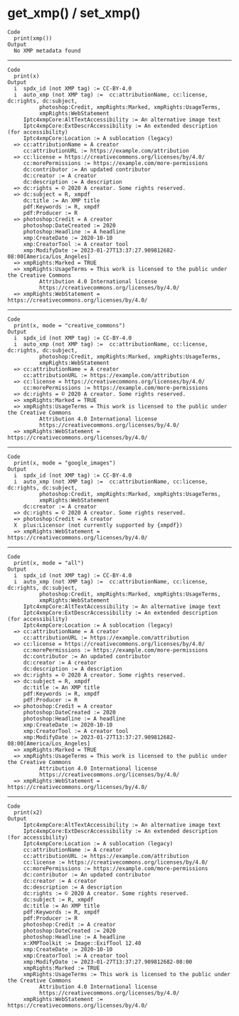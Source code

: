 # get_xmp() / set_xmp()

    Code
      print(xmp())
    Output
      No XMP metadata found

---

    Code
      print(x)
    Output
      i  spdx_id (not XMP tag) := CC-BY-4.0
      i  auto_xmp (not XMP tag) :=  cc:attributionName, cc:license, dc:rights, dc:subject,
              photoshop:Credit, xmpRights:Marked, xmpRights:UsageTerms,
              xmpRights:WebStatement
         Iptc4xmpCore:AltTextAccessibility := An alternative image text
         Iptc4xmpCore:ExtDescrAccessibility := An extended description (for accessibility)
         Iptc4xmpCore:Location := A sublocation (legacy)
      => cc:attributionName = A creator
         cc:attributionURL := https://example.com/attribution
      => cc:license = https://creativecommons.org/licenses/by/4.0/
         cc:morePermissions := https://example.com/more-permissions
         dc:contributor := An updated contributor
         dc:creator := A creator
         dc:description := A description
      => dc:rights = © 2020 A creator. Some rights reserved.
      => dc:subject = R, xmpdf
         dc:title := An XMP title
         pdf:Keywords := R, xmpdf
         pdf:Producer := R
      => photoshop:Credit = A creator
         photoshop:DateCreated := 2020
         photoshop:Headline := A headline
         xmp:CreateDate := 2020-10-10
         xmp:CreatorTool := A creator tool
         xmp:ModifyDate := 2023-01-27T13:37:27.909812682-08:00[America/Los_Angeles]
      => xmpRights:Marked = TRUE
      => xmpRights:UsageTerms = This work is licensed to the public under the Creative Commons
              Attribution 4.0 International license
              https://creativecommons.org/licenses/by/4.0/
      => xmpRights:WebStatement = https://creativecommons.org/licenses/by/4.0/

---

    Code
      print(x, mode = "creative_commons")
    Output
      i  spdx_id (not XMP tag) := CC-BY-4.0
      i  auto_xmp (not XMP tag) :=  cc:attributionName, cc:license, dc:rights, dc:subject,
              photoshop:Credit, xmpRights:Marked, xmpRights:UsageTerms,
              xmpRights:WebStatement
      => cc:attributionName = A creator
         cc:attributionURL := https://example.com/attribution
      => cc:license = https://creativecommons.org/licenses/by/4.0/
         cc:morePermissions := https://example.com/more-permissions
      => dc:rights = © 2020 A creator. Some rights reserved.
      => xmpRights:Marked = TRUE
      => xmpRights:UsageTerms = This work is licensed to the public under the Creative Commons
              Attribution 4.0 International license
              https://creativecommons.org/licenses/by/4.0/
      => xmpRights:WebStatement = https://creativecommons.org/licenses/by/4.0/

---

    Code
      print(x, mode = "google_images")
    Output
      i  spdx_id (not XMP tag) := CC-BY-4.0
      i  auto_xmp (not XMP tag) :=  cc:attributionName, cc:license, dc:rights, dc:subject,
              photoshop:Credit, xmpRights:Marked, xmpRights:UsageTerms,
              xmpRights:WebStatement
         dc:creator := A creator
      => dc:rights = © 2020 A creator. Some rights reserved.
      => photoshop:Credit = A creator
      X  plus:Licensor (not currently supported by {xmpdf})
      => xmpRights:WebStatement = https://creativecommons.org/licenses/by/4.0/

---

    Code
      print(x, mode = "all")
    Output
      i  spdx_id (not XMP tag) := CC-BY-4.0
      i  auto_xmp (not XMP tag) :=  cc:attributionName, cc:license, dc:rights, dc:subject,
              photoshop:Credit, xmpRights:Marked, xmpRights:UsageTerms,
              xmpRights:WebStatement
         Iptc4xmpCore:AltTextAccessibility := An alternative image text
         Iptc4xmpCore:ExtDescrAccessibility := An extended description (for accessibility)
         Iptc4xmpCore:Location := A sublocation (legacy)
      => cc:attributionName = A creator
         cc:attributionURL := https://example.com/attribution
      => cc:license = https://creativecommons.org/licenses/by/4.0/
         cc:morePermissions := https://example.com/more-permissions
         dc:contributor := An updated contributor
         dc:creator := A creator
         dc:description := A description
      => dc:rights = © 2020 A creator. Some rights reserved.
      => dc:subject = R, xmpdf
         dc:title := An XMP title
         pdf:Keywords := R, xmpdf
         pdf:Producer := R
      => photoshop:Credit = A creator
         photoshop:DateCreated := 2020
         photoshop:Headline := A headline
         xmp:CreateDate := 2020-10-10
         xmp:CreatorTool := A creator tool
         xmp:ModifyDate := 2023-01-27T13:37:27.909812682-08:00[America/Los_Angeles]
      => xmpRights:Marked = TRUE
      => xmpRights:UsageTerms = This work is licensed to the public under the Creative Commons
              Attribution 4.0 International license
              https://creativecommons.org/licenses/by/4.0/
      => xmpRights:WebStatement = https://creativecommons.org/licenses/by/4.0/

---

    Code
      print(x2)
    Output
         Iptc4xmpCore:AltTextAccessibility := An alternative image text
         Iptc4xmpCore:ExtDescrAccessibility := An extended description (for accessibility)
         Iptc4xmpCore:Location := A sublocation (legacy)
         cc:attributionName := A creator
         cc:attributionURL := https://example.com/attribution
         cc:license := https://creativecommons.org/licenses/by/4.0/
         cc:morePermissions := https://example.com/more-permissions
         dc:contributor := An updated contributor
         dc:creator := A creator
         dc:description := A description
         dc:rights := © 2020 A creator. Some rights reserved.
         dc:subject := R, xmpdf
         dc:title := An XMP title
         pdf:Keywords := R, xmpdf
         pdf:Producer := R
         photoshop:Credit := A creator
         photoshop:DateCreated := 2020
         photoshop:Headline := A headline
         x:XMPToolkit := Image::ExifTool 12.40
         xmp:CreateDate := 2020-10-10
         xmp:CreatorTool := A creator tool
         xmp:ModifyDate := 2023-01-27T13:37:27.909812682-08:00
         xmpRights:Marked := TRUE
         xmpRights:UsageTerms := This work is licensed to the public under the Creative Commons
              Attribution 4.0 International license
              https://creativecommons.org/licenses/by/4.0/
         xmpRights:WebStatement := https://creativecommons.org/licenses/by/4.0/

